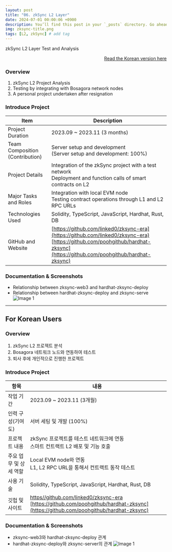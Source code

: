 ```yaml
---
layout: post
title: "06. zkSync L2 Layer"
date: 2024-07-01 00:00:06 +0900
description: You’ll find this post in your `_posts` directory. Go ahead and edit it and re-build the site to see your changes. # Add post description (optional)
img: zksync-title.png
tags: [L2, zkSync] # add tag
---
```

zkSync L2 Layer Test and Analysis

<div style="text-align: right;">
    <a href="#for-korean-users">Read the Korean version here</a> 
</div>

### Overview
1. zkSync L2 Project Analysis
2. Testing by integrating with Bosagora network nodes
3. A personal project undertaken after resignation

### Introduce Project

| Item                            | Description                                                                                                                                                                      |
| ------------------------------- | -------------------------------------------------------------------------------------------------------------------------------------------------------------------------------- |
| Project Duration                | 2023.09 ~ 2023.11 (3 months)                                                                                                                                                     |
| Team Composition (Contribution) | Server setup and development <br> (Server setup and development: 100%)                                                                                                           |
| Project Details                 | Integration of the zkSync project with a test network <br> Deployment and function calls of smart contracts on L2                                                                |
| Major Tasks and Roles           | Integration with local EVM node <br> Testing contract operations through L1 and L2 RPC URLs                                                                                      |
| Technologies Used               | Solidity, TypeScript, JavaScript, Hardhat, Rust, DB                                                                                                                              |
| GitHub and Website              | [https://github.com/linked0/zksync-era](https://github.com/linked0/zksync-era) <br> [https://github.com/poohgithub/hardhat-zksync](https://github.com/poohgithub/hardhat-zksync) |

### Documentation & Screenshots
- Relationship between zksync-web3 and hardhat-zksync-deploy
- Relationship between hardhat-zksync-deploy and zksync-serve
![Image 1]({{site.baseurl}}/assets/img/zksync-1.png)

---
## For Korean Users

### Overview
1. zkSync L2 프로젝트 분석
2. Bosagora 네트워크 노드와 연동하여 테스트
3. 퇴사 후에 개인적으로 진행한 프로젝트

### Introduce Project

| 항목                   | 내용                                                                                                                                                                            |
| ---------------------- | ------------------------------------------------------------------------------------------------------------------------------------------------------------------------------- |
| 작업 기간              | 2023.09 ~ 2023.11 (3개월)                                                                                                                                                       |
| 인력 구성(기여도)      | 서버 세팅 및 개발 (100%)                                                                                                                                                        |
| 프로젝트 내용          | zkSync 프로젝트를 테스트 네트워크에 연동 <br> 스마트 컨트랙트 L2 배포 및 기능 호출                                                                                              |
| 주요 업무 및 상세 역할 | Local EVM node와 연동 <br> L1, L2 RPC URL을 통해서 컨트랙트 동작 테스트                                                                                                         |
| 사용 기술              | Solidity, TypeScript, JavaScript, Hardhat, Rust, DB                                                                                                                             |
| 깃헙 및 사이트         | [https//github.com/linked0/zksync-era](https://github.com/linked0/zksync-era) <br> [https://github.com/poohgithub/hardhat-zksync](https://github.com/poohgithub/hardhat-zksync) |


### Documentation & Screenshots
- zksync-web3와 hardhat-zksync-deploy 관계
- hardhat-zksync-deploy와 zksync-server의 관계
![Image 1]({{site.baseurl}}/assets/img/zksync-1.png)


